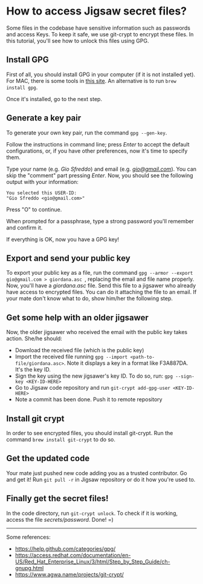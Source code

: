 # How to access Jigsaw secret files?

Some files in the codebase have sensitive information such as passwords and access Keys. To keep it safe, we use git-crypt to encrypt these files. In this tutorial, you'll see how to unlock this files using GPG.

## Install GPG

First of all, you should install GPG in your computer (if it is not installed yet).
For MAC, there is some tools in [this site](https://gpgtools.org/). An alternative is to run ```brew install gpg```.

Once it's installed, go to the next step.

## Generate a key pair

To generate your own key pair, run the command ```gpg --gen-key```.

Follow the instructions in command line; 
press *Enter* to accept the default configurations, or, if you have other preferences, now it's time to specify them.

Type your name (e.g. *Gio Sfreddo*) and email (e.g. *gio@gmail.com*). You can skip the "comment" part pressing *Enter*.
Now, you should see the following output with your information:
```
You selected this USER-ID:
"Gio Sfreddo <gio@gmail.com>"
```
Press "O" to continue.

When prompted for a passphrase, type a strong password you'll remember and confirm it.

If everything is OK, now you have a GPG key!

## Export and send your public key

To export your public key as a file, run the command ```gpg --armor --export gio@gmail.com > giordana.asc ```, replacing the email and file name properly.
Now, you'll have a *giordana.asc* file. Send this file to a jigsawer who already have access to encrypted files. You can do it attaching the file to an email. If your mate don't know what to do, show him/her the following step.


## Get some help with an older jigsawer

Now, the older jigsawer who received the email with the public key takes action. She/he should:
* Download the received file (which is the public key)
* Import the received file running ```gpg --import <path-to-file/giordana.asc>```. Note it displays a key in a format like F3A887DA. It's the key ID.
* Sign the key using the new jigsawer's key ID. To do so, run: ```gpg --sign-key <KEY-ID-HERE>```
* Go to Jigsaw code repository and run ```git-crypt add-gpg-user <KEY-ID-HERE>```
* Note a commit has been done. Push it to remote repository

## Install git crypt

In order to see encrypted files, you should install git-crypt. Run the command ```brew install git-crypt``` to do so.

## Get the updated code

Your mate just pushed new code adding you as a trusted contributor. Go and get it! Run ```git pull -r``` in Jigsaw repository or do it how you're used to.

## Finally get the secret files!

In the code directory, run ```git-crypt unlock```. To check if it is working, access the file *secrets/password*.
Done! =)

--------------------
Some references:
* https://help.github.com/categories/gpg/
* https://access.redhat.com/documentation/en-US/Red_Hat_Enterprise_Linux/3/html/Step_by_Step_Guide/ch-gnupg.html
* https://www.agwa.name/projects/git-crypt/
